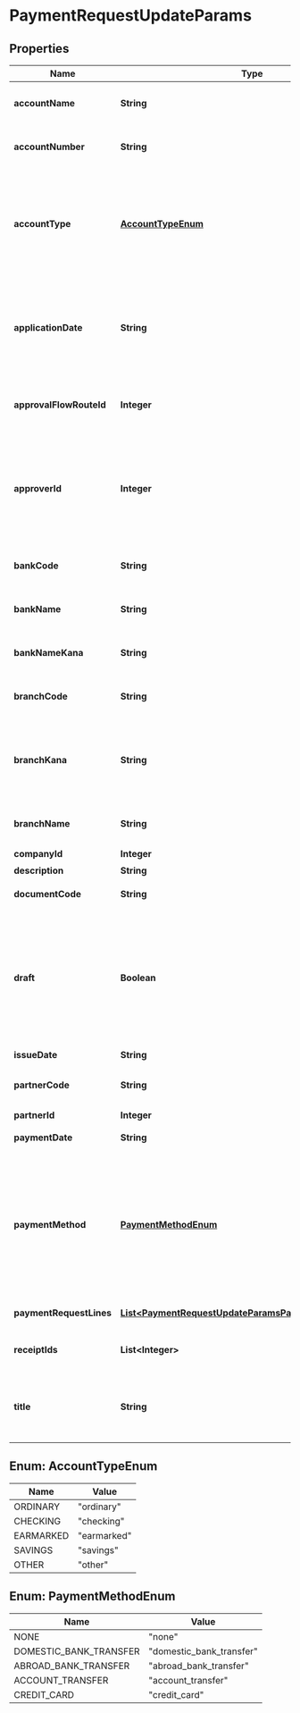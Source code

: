 

# PaymentRequestUpdateParams


## Properties

| Name | Type | Description | Notes |
|------------ | ------------- | ------------- | -------------|
|**accountName** | **String** | 受取人名（カナ）（48文字以内）&lt;br&gt; 支払先指定時には無効  |  [optional] |
|**accountNumber** | **String** | 口座番号（半角数字1桁〜7桁）&lt;br&gt; 支払先指定時には無効  |  [optional] |
|**accountType** | [**AccountTypeEnum**](#AccountTypeEnum) | &#39;口座種別(ordinary: 普通、checking: 当座、earmarked: 納税準備預金、savings: 貯蓄、other: その他)&#39;&lt;br&gt; &#39;支払先指定時には無効&#39;&lt;br&gt; &#39;デフォルトは ordinary: 普通 です&#39;  |  [optional] |
|**applicationDate** | **String** | 申請日 (yyyy-mm-dd)&lt;br&gt; 指定しない場合は当日の日付が登録されます。&lt;br&gt; 申請者が、下書き状態もしくは差戻し状態の支払依頼に対して指定する場合のみ有効  |  [optional] |
|**approvalFlowRouteId** | **Integer** | 申請経路ID&lt;br&gt; 指定する申請経路IDは、申請経路APIを利用して取得してください。  |  |
|**approverId** | **Integer** | 承認者のユーザーID&lt;br&gt; 「承認者を指定」の経路を申請経路として使用する場合に指定してください。&lt;br&gt; 指定する承認者のユーザーIDは、申請経路APIを利用して取得してください。  |  [optional] |
|**bankCode** | **String** | 銀行コード（半角数字1桁〜4桁）&lt;br&gt; 支払先指定時には無効  |  [optional] |
|**bankName** | **String** | 銀行名（255文字以内）&lt;br&gt; 支払先指定時には無効  |  [optional] |
|**bankNameKana** | **String** | 銀行名（カナ）（15文字以内）&lt;br&gt; 支払先指定時には無効  |  [optional] |
|**branchCode** | **String** | 支店番号（半角数字1桁〜3桁）&lt;br&gt; 支払先指定時には無効  |  [optional] |
|**branchKana** | **String** | 支店名（カナ）（15文字以内）&lt;br&gt; 指定可能な文字は、英数・カナ・丸括弧・ハイフン・スペースのみです。&lt;br&gt; 支払先指定時には無効  |  [optional] |
|**branchName** | **String** | 支店名（255文字以内）&lt;br&gt; 支払先指定時には無効  |  [optional] |
|**companyId** | **Integer** | 事業所ID |  |
|**description** | **String** | 備考 |  [optional] |
|**documentCode** | **String** | 請求書番号（255文字以内） |  [optional] |
|**draft** | **Boolean** | 支払依頼のステータス&lt;br&gt; falseを指定した時は申請中（in_progress）で支払依頼を更新します。&lt;br&gt; trueを指定した時は下書き（draft）で支払依頼を更新します。&lt;br&gt; 未指定の時は下書きとみなして支払依頼を更新します。  |  |
|**issueDate** | **String** | 発生日 (yyyy-mm-dd) |  |
|**partnerCode** | **String** | 支払先の取引先コード&lt;br&gt; 支払先の取引先ID指定時には無効  |  [optional] |
|**partnerId** | **Integer** | 支払先の取引先ID |  [optional] |
|**paymentDate** | **String** | 支払期限 (yyyy-mm-dd) |  [optional] |
|**paymentMethod** | [**PaymentMethodEnum**](#PaymentMethodEnum) | &#39;支払方法(none: 指定なし, domestic_bank_transfer: 国内振込, abroad_bank_transfer: 国外振込, account_transfer: 口座振替, credit_card: クレジットカード)&#39;&lt;br&gt; &#39;デフォルトは none: 指定なし です。&#39;  |  [optional] |
|**paymentRequestLines** | [**List&lt;PaymentRequestUpdateParamsPaymentRequestLines&gt;**](PaymentRequestUpdateParamsPaymentRequestLines.md) | 支払依頼の項目行一覧（配列） |  |
|**receiptIds** | **List&lt;Integer&gt;** | 証憑ファイルID（ファイルボックスのファイルID）（配列） |  [optional] |
|**title** | **String** | 申請タイトル&lt;br&gt; 申請者が、下書き状態もしくは差戻し状態の支払依頼に対して指定する場合のみ有効  |  |



## Enum: AccountTypeEnum

| Name | Value |
|---- | -----|
| ORDINARY | &quot;ordinary&quot; |
| CHECKING | &quot;checking&quot; |
| EARMARKED | &quot;earmarked&quot; |
| SAVINGS | &quot;savings&quot; |
| OTHER | &quot;other&quot; |



## Enum: PaymentMethodEnum

| Name | Value |
|---- | -----|
| NONE | &quot;none&quot; |
| DOMESTIC_BANK_TRANSFER | &quot;domestic_bank_transfer&quot; |
| ABROAD_BANK_TRANSFER | &quot;abroad_bank_transfer&quot; |
| ACCOUNT_TRANSFER | &quot;account_transfer&quot; |
| CREDIT_CARD | &quot;credit_card&quot; |



